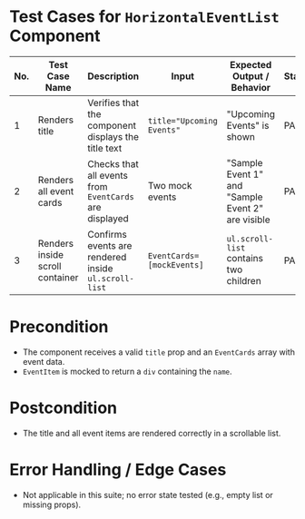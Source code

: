 # Test Cases for `HorizontalEventList` Component

| No. | Test Case Name | Description | Input | Expected Output / Behavior | Status |
|-----|----------------|-------------|-------|----------------------------|--------|
| 1   | Renders title | Verifies that the component displays the title text | `title="Upcoming Events"` | "Upcoming Events" is shown | PASS |
| 2   | Renders all event cards | Checks that all events from `EventCards` are displayed | Two mock events | "Sample Event 1" and "Sample Event 2" are visible | PASS |
| 3   | Renders inside scroll container | Confirms events are rendered inside `ul.scroll-list` | `EventCards=[mockEvents]` | `ul.scroll-list` contains two children | PASS |

# Precondition
- The component receives a valid `title` prop and an `EventCards` array with event data.
- `EventItem` is mocked to return a `div` containing the `name`.

# Postcondition
- The title and all event items are rendered correctly in a scrollable list.

# Error Handling / Edge Cases
- Not applicable in this suite; no error state tested (e.g., empty list or missing props).
